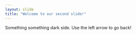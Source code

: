 ```yaml
---
layout: slide
title: "Welcome to our second slide!"
---
```

Something something dark side.
Use the left arrow to go back!
